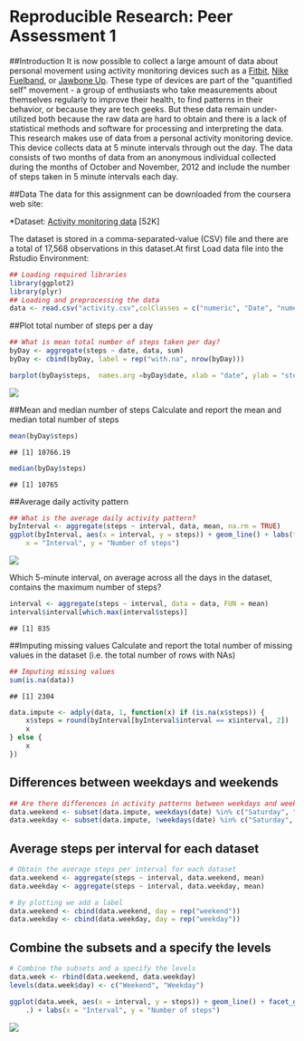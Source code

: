 # Reproducible Research: Peer Assessment 1
##Introduction
It is now possible to collect a large amount of data about personal movement using activity monitoring devices such as a [Fitbit](http://www.fitbit.com/), [Nike Fuelband](http://www.nike.com/us/en_us/c/nikeplus-fuelband), or [Jawbone Up](https://jawbone.com/up). These type of devices are part of the "quantified self" movement - a group of enthusiasts who take measurements about themselves regularly to improve their health, to find patterns in their behavior, or because they are tech geeks. But these data remain under-utilized both because the raw data are hard to obtain and there is a lack of statistical methods and software for processing and interpreting the data. This research makes use of data from a personal activity monitoring device. This device collects data at 5 minute intervals through out the day. The data consists of two months of data from an anonymous individual collected during the months of October and November, 2012 and include the number of steps taken in 5 minute intervals each day.

##Data
The data for this assignment can be downloaded from the coursera web site:

*Dataset: [Activity monitoring data](https://d396qusza40orc.cloudfront.net/repdata%2Fdata%2Factivity.zip) [52K]

The dataset is stored in a comma-separated-value (CSV) file and there are a total of 17,568 observations in this dataset.At first Load  data file into the Rstudio Environment:


```r
## Loading required libraries
library(ggplot2)
library(plyr)
## Loading and preprocessing the data
data <- read.csv("activity.csv",colClasses = c("numeric", "Date", "numeric"))
```

##Plot total number of steps per a day

```r
## What is mean total number of steps taken per day?
byDay <- aggregate(steps ~ date, data, sum)
byDay <- cbind(byDay, label = rep("with.na", nrow(byDay)))

barplot(byDay$steps,  names.arg =byDay$date, xlab = "date", ylab = "steps")
```

![](./PA1_template_files/figure-html/unnamed-chunk-2-1.png) 

##Mean and median number of steps 
Calculate and report the mean and median total number of steps 

```r
mean(byDay$steps)
```

```
## [1] 10766.19
```

```r
median(byDay$steps)
```

```
## [1] 10765
```

##Average daily activity pattern

```r
## What is the average daily activity pattern?
byInterval <- aggregate(steps ~ interval, data, mean, na.rm = TRUE)
ggplot(byInterval, aes(x = interval, y = steps)) + geom_line() + labs(title = "Average of Steps taken Daily", 
    x = "Interval", y = "Number of steps")
```

![](./PA1_template_files/figure-html/unnamed-chunk-4-1.png) 

Which 5-minute interval, on average across all the days in the dataset, contains the maximum number of steps?

```r
interval <- aggregate(steps ~ interval, data = data, FUN = mean)
interval$interval[which.max(interval$steps)]
```

```
## [1] 835
```
##Imputing missing values
Calculate and report the total number of missing values in the dataset (i.e. the total number of rows with NAs)

```r
## Imputing missing values
sum(is.na(data))
```

```
## [1] 2304
```

```r
data.impute <- adply(data, 1, function(x) if (is.na(x$steps)) {
    x$steps = round(byInterval[byInterval$interval == x$interval, 2])
    x
} else {
    x
})
```

## Differences between weekdays and weekends

```r
## Are there differences in activity patterns between weekdays and weekends?
data.weekend <- subset(data.impute, weekdays(date) %in% c("Saturday", "Sunday"))
data.weekday <- subset(data.impute, !weekdays(date) %in% c("Saturday", "Sunday"))
```

## Average steps per interval for each dataset

```r
# Obtain the average steps per interval for each dataset
data.weekend <- aggregate(steps ~ interval, data.weekend, mean)
data.weekday <- aggregate(steps ~ interval, data.weekday, mean)

# By plotting we add a label
data.weekend <- cbind(data.weekend, day = rep("weekend"))
data.weekday <- cbind(data.weekday, day = rep("weekday"))
```
## Combine the subsets and a specify the levels

```r
# Combine the subsets and a specify the levels
data.week <- rbind(data.weekend, data.weekday)
levels(data.week$day) <- c("Weekend", "Weekday")

ggplot(data.week, aes(x = interval, y = steps)) + geom_line() + facet_grid(day ~ 
    .) + labs(x = "Interval", y = "Number of steps")
```

![](./PA1_template_files/figure-html/unnamed-chunk-9-1.png) 
